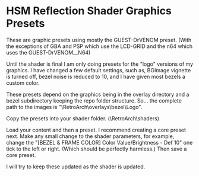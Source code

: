 # HSM Reflection Shader Graphics Presets

These are graphic presets using mostly the GUEST-DrVENOM preset. (With the exceptions of GBA and PSP which use the LCD-GRID and the n64 which uses the GUEST-DrVENOM__N64)

Until the shader is final I am only doing presets for the "logo" versions of my graphics. I have changed a few default settings, such as, BGImage vignette is turned off, bezel noise is reduced to 10, and I have given most bezels a custom color.

These presets depend on the graphics being in the overlay directory and a bezel subdirectory keeping the repo folder structure. So... the complete path to the images is "\RetroArch\overlays\bezel\Logo".

Copy the presets into your shader folder. (\RetroArch\shaders)

Load your content and then a preset. I recommend creating a core preset next. Make any small change to the shader parameters, for example, change the "[BEZEL & FRAME COLOR] Color Value/Brightness - Def 10" one tick to the left or right. (Which should be perfectly harmless.) Then save a core preset.

I will try to keep these updated as the shader is updated.